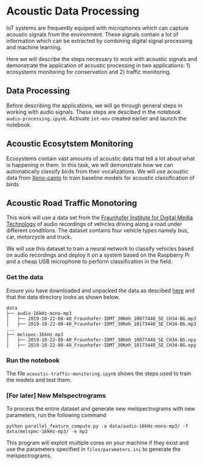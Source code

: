 # Acoustic Data Processing
IoT systems are frequently equiped with microphones which can capture acoustic signals from the environment. These signals contain a lot of information which can be extracted by combining digital signal processing and machine learning.

Here we will describe the steps necessary to work with acoustic signals and demonstrate the application of acoustic processing in two applications: 1) ecosystems monitoring for conservation and 2) traffic monitoring.

## Data Processing

Before describing the applications, we will go through general steps in working with audio signals. These steps are descibed in the notebook `audio-processing.ipynb`. Activate `iot-env` created earlier and launch the notebook.



## Acoustic Ecosytstem Monitoring
Ecosystems contain vast amounts of acoustic data that tell a lot about what is happening in them. In this task, we will demonstrate how we can automatically classify birds from their vocalizations. We will use acoustic data from [Xeno-canto](https://www.xeno-canto.org/) to train baseline models for acoustic classification of birds

## Acoustic Road Traffic Monotoring
This work will use a data set from the [Fraunhofer Institute for Digital Media Technology](https://www.idmt.fraunhofer.de/en/publications/traffic.html) of audio recordings of vehicles driving along a road under different conditions. The dataset contains four vehicle types namely bus, car, motorcycle and truck.

We will use this dataset to train a neural network to classify vehicles based on audio recordings and deploy it on a system  based on the Raspberry Pi and a cheap USB microphone to perform classification in the field.


### Get the data
Ensure you have downloaded and unpacked the data as descibed [here](../README.md) and that the data directory looks as shown below.

```
data
├── audio-16kHz-mono-mp3
│   ├── 2019-10-22-08-40_Fraunhofer-IDMT_30Kmh_10077440_SE_CH34-BG.mp3
│   ├── 2019-10-22-08-40_Fraunhofer-IDMT_30Kmh_10173440_SE_CH34-BG.mp3
...
├── melspec-16kHz-mp3
│   ├── 2019-10-22-08-40_Fraunhofer-IDMT_30Kmh_10077440_SE_CH34-BG.npy
│   ├── 2019-10-22-08-40_Fraunhofer-IDMT_30Kmh_10173440_SE_CH34-BG.npy
```




### Run the notebook
The file `acoustic-traffic-monitoring.ipynb` shows the steps used to train the models and test them.


### [For later] New Melspectrograms
To process the entire dataset and generate new melspectrograms with new parameters, run the following command

```
python parallel_feature_compute.py -a data/audio-16kHz-mono-mp3/ -f data/melspec-16kHz-mp3/ -e mp3
```

This program will exploit multiple cores on your machine if they exist and use the parameters specified in `files/parameters.ini` to generate the melspectrograms.
